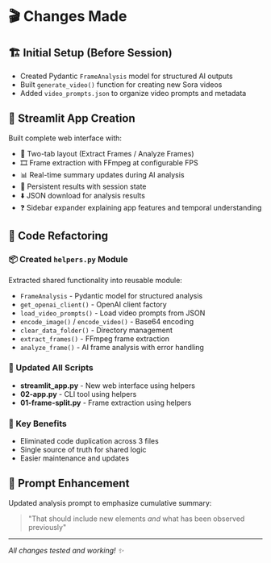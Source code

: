 # 🎬 Changes Made

## 🏗️ Initial Setup (Before Session)
- Created Pydantic `FrameAnalysis` model for structured AI outputs
- Built `generate_video()` function for creating new Sora videos
- Added `video_prompts.json` to organize video prompts and metadata

## 🎨 Streamlit App Creation
Built complete web interface with:
- 📑 Two-tab layout (Extract Frames / Analyze Frames)
- 🎞️ Frame extraction with FFmpeg at configurable FPS
- 📊 Real-time summary updates during AI analysis
- 💾 Persistent results with session state
- ⬇️ JSON download for analysis results
- ❓ Sidebar expander explaining app features and temporal understanding

## 🧩 Code Refactoring

### 📦 Created `helpers.py` Module
Extracted shared functionality into reusable module:
- `FrameAnalysis` - Pydantic model for structured analysis
- `get_openai_client()` - OpenAI client factory
- `load_video_prompts()` - Load video prompts from JSON
- `encode_image()` / `encode_video()` - Base64 encoding
- `clear_data_folder()` - Directory management
- `extract_frames()` - FFmpeg frame extraction
- `analyze_frame()` - AI frame analysis with error handling

### 🔄 Updated All Scripts
- **streamlit_app.py** - New web interface using helpers
- **02-app.py** - CLI tool using helpers
- **01-frame-split.py** - Frame extraction using helpers

### 🎯 Key Benefits
- Eliminated code duplication across 3 files
- Single source of truth for shared logic
- Easier maintenance and updates

## 🔧 Prompt Enhancement
Updated analysis prompt to emphasize cumulative summary:
> "That should include new elements *and* what has been observed previously"

---

*All changes tested and working! ✨*
